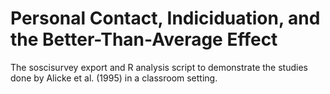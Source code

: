 # Personal Contact, Indiciduation, and the Better-Than-Average Effect

The soscisurvey export and R analysis script to demonstrate the studies done by Alicke et al. (1995) in a classroom setting.
